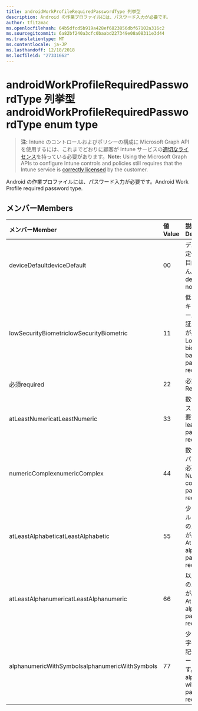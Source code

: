 ```yaml
---
title: androidWorkProfileRequiredPasswordType 列挙型
description: Android の作業プロファイルには、パスワード入力が必要です。
author: tfitzmac
ms.openlocfilehash: 64b5dfcd5b919a428ef6823856dbf67102a316c2
ms.sourcegitcommit: 6a82bf240a3cfc0baabd227349e08a08311e3d44
ms.translationtype: MT
ms.contentlocale: ja-JP
ms.lasthandoff: 12/18/2018
ms.locfileid: "27331662"
---
```

# <a name="androidworkprofilerequiredpasswordtype-enum-type"></a><span data-ttu-id="ec09c-103">androidWorkProfileRequiredPasswordType 列挙型</span><span class="sxs-lookup"><span data-stu-id="ec09c-103">androidWorkProfileRequiredPasswordType enum type</span></span>

> <span data-ttu-id="ec09c-104">**注:** Intune のコントロールおよびポリシーの構成に Microsoft Graph API を使用するには、これまでどおりに顧客が Intune サービスの[適切なライセンス](https://go.microsoft.com/fwlink/?linkid=839381)を持っている必要があります。</span><span class="sxs-lookup"><span data-stu-id="ec09c-104">**Note:** Using the Microsoft Graph APIs to configure Intune controls and policies still requires that the Intune service is [correctly licensed](https://go.microsoft.com/fwlink/?linkid=839381) by the customer.</span></span>

<span data-ttu-id="ec09c-105">Android の作業プロファイルには、パスワード入力が必要です。</span><span class="sxs-lookup"><span data-stu-id="ec09c-105">Android Work Profile required password type.</span></span>
## <a name="members"></a><span data-ttu-id="ec09c-106">メンバー</span><span class="sxs-lookup"><span data-stu-id="ec09c-106">Members</span></span>
|<span data-ttu-id="ec09c-107">メンバー</span><span class="sxs-lookup"><span data-stu-id="ec09c-107">Member</span></span>|<span data-ttu-id="ec09c-108">値</span><span class="sxs-lookup"><span data-stu-id="ec09c-108">Value</span></span>|<span data-ttu-id="ec09c-109">説明</span><span class="sxs-lookup"><span data-stu-id="ec09c-109">Description</span></span>|
|:---|:---|:---|
|<span data-ttu-id="ec09c-110">deviceDefault</span><span class="sxs-lookup"><span data-stu-id="ec09c-110">deviceDefault</span></span>|<span data-ttu-id="ec09c-111">0</span><span class="sxs-lookup"><span data-stu-id="ec09c-111">0</span></span>|<span data-ttu-id="ec09c-112">デバイスの既定値でことを目的しません。</span><span class="sxs-lookup"><span data-stu-id="ec09c-112">Device default value, no intent.</span></span>|
|<span data-ttu-id="ec09c-113">lowSecurityBiometric</span><span class="sxs-lookup"><span data-stu-id="ec09c-113">lowSecurityBiometric</span></span>|<span data-ttu-id="ec09c-114">1</span><span class="sxs-lookup"><span data-stu-id="ec09c-114">1</span></span>|<span data-ttu-id="ec09c-115">低レベルのセキュリティ ベースの生体認証パスワードが必要です。</span><span class="sxs-lookup"><span data-stu-id="ec09c-115">Low security biometrics based password required.</span></span>|
|<span data-ttu-id="ec09c-116">必須</span><span class="sxs-lookup"><span data-stu-id="ec09c-116">required</span></span>|<span data-ttu-id="ec09c-117">2</span><span class="sxs-lookup"><span data-stu-id="ec09c-117">2</span></span>|<span data-ttu-id="ec09c-118">必須です。</span><span class="sxs-lookup"><span data-stu-id="ec09c-118">Required.</span></span>|
|<span data-ttu-id="ec09c-119">atLeastNumeric</span><span class="sxs-lookup"><span data-stu-id="ec09c-119">atLeastNumeric</span></span>|<span data-ttu-id="ec09c-120">3</span><span class="sxs-lookup"><span data-stu-id="ec09c-120">3</span></span>|<span data-ttu-id="ec09c-121">数値以上のパスワードが必要です。</span><span class="sxs-lookup"><span data-stu-id="ec09c-121">At least numeric password required.</span></span>|
|<span data-ttu-id="ec09c-122">numericComplex</span><span class="sxs-lookup"><span data-stu-id="ec09c-122">numericComplex</span></span>|<span data-ttu-id="ec09c-123">4</span><span class="sxs-lookup"><span data-stu-id="ec09c-123">4</span></span>|<span data-ttu-id="ec09c-124">数値の複雑なパスワードが必要です。</span><span class="sxs-lookup"><span data-stu-id="ec09c-124">Numeric complex password required.</span></span>|
|<span data-ttu-id="ec09c-125">atLeastAlphabetic</span><span class="sxs-lookup"><span data-stu-id="ec09c-125">atLeastAlphabetic</span></span>|<span data-ttu-id="ec09c-126">5</span><span class="sxs-lookup"><span data-stu-id="ec09c-126">5</span></span>|<span data-ttu-id="ec09c-127">少なくともアルファベットのパスワードが必要です。</span><span class="sxs-lookup"><span data-stu-id="ec09c-127">At least alphabetic password required.</span></span>|
|<span data-ttu-id="ec09c-128">atLeastAlphanumeric</span><span class="sxs-lookup"><span data-stu-id="ec09c-128">atLeastAlphanumeric</span></span>|<span data-ttu-id="ec09c-129">6</span><span class="sxs-lookup"><span data-stu-id="ec09c-129">6</span></span>|<span data-ttu-id="ec09c-130">以上の英数字のパスワードが必要です。</span><span class="sxs-lookup"><span data-stu-id="ec09c-130">At least alphanumeric password required.</span></span>|
|<span data-ttu-id="ec09c-131">alphanumericWithSymbols</span><span class="sxs-lookup"><span data-stu-id="ec09c-131">alphanumericWithSymbols</span></span>|<span data-ttu-id="ec09c-132">7</span><span class="sxs-lookup"><span data-stu-id="ec09c-132">7</span></span>|<span data-ttu-id="ec09c-133">少なくとも文字の英数字の記号のパスワードが必要です。</span><span class="sxs-lookup"><span data-stu-id="ec09c-133">At least alphanumeric with symbols password required.</span></span>|



